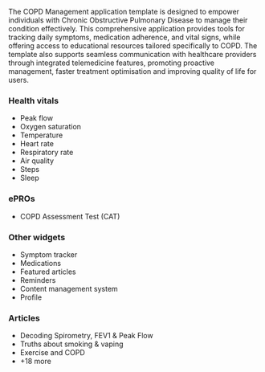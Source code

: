 The COPD Management application template is designed to empower individuals with Chronic Obstructive Pulmonary Disease
to manage their condition effectively. This comprehensive application provides tools for tracking daily symptoms,
medication adherence, and vital signs, while offering access to educational resources tailored specifically to COPD. The
template also supports seamless communication with healthcare providers through integrated telemedicine features,
promoting proactive management, faster treatment optimisation and improving quality of life for users.

### Health vitals

- Peak flow
- Oxygen saturation
- Temperature
- Heart rate
- Respiratory rate
- Air quality
- Steps
- Sleep

### ePROs

- COPD Assessment Test (CAT)

### Other widgets

- Symptom tracker
- Medications
- Featured articles
- Reminders
- Content management system
- Profile

### Articles

- Decoding Spirometry, FEV1 & Peak Flow
- Truths about smoking & vaping
- Exercise and COPD
- +18 more